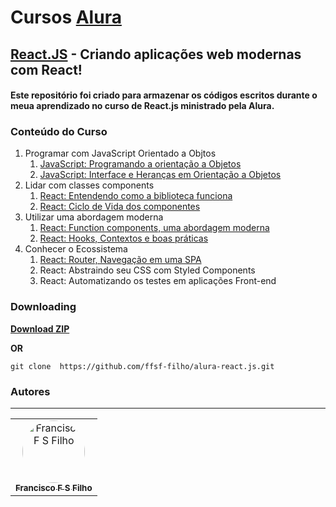 # Cursos [Alura](https://www.alura.com.br/)

## [React.JS](https://cursos.alura.com.br/formacao-react-js) - Criando aplicações web modernas com React!

#### Este repositório foi criado para armazenar os códigos escritos durante o meua aprendizado no curso de React.js ministrado pela Alura.

### Conteúdo do Curso

1. Programar com JavaScript Orientado a Objtos
   1. [JavaScript: Programando a orientação a Objetos](https://github.com/ffsf-filho/alura-react.js/tree/main/bytebank)
   2. [JavaScript: Interface e Heranças em Orientação a Objetos](https://github.com/ffsf-filho/alura-react.js/tree/main/bytebank)
2. Lidar com classes components
   1. [React: Entendendo como a biblioteca funciona](https://github.com/ffsf-filho/alura-react.js/tree/main/ceep)
   2. [React: Ciclo de Vida dos componentes](https://github.com/ffsf-filho/alura-react.js/tree/main/ceep)
3. Utilizar uma abordagem moderna
   1. [React: Function components, uma abordagem moderna](https://github.com/ffsf-filho/alura-react.js/tree/main/formcadastro)
   2. [React: Hooks, Contextos e boas práticas](https://github.com/ffsf-filho/alura-react.js/tree/main/formcadastro)
4. Conhecer o Ecossistema
   1. [React: Router, Navegação em uma SPA](https://github.com/ffsf-filho/alura-react.js/tree/main/petshop)
   2. React: Abstraindo seu CSS com Styled Components
   3. React: Automatizando os testes em aplicações Front-end

### Downloading

<strong><a href="https://github.com/ffsf-filho/alura-react.js/archive/main.zip">Download ZIP</a></strong>

<strong>OR</strong>

```
git clone  https://github.com/ffsf-filho/alura-react.js.git
```

### Autores

---

<table>
  <tr>
      <td align="center">
        <a href="https://github.com/ffsf-filho">
          <img style="border-radius: 50%;" src="https://avatars.githubusercontent.com/u/70358338?v=4" width="100px;" alt="Francisco F S Filho">
          <br />
          <sub>
            <b>Francisco F S Filho</b>
          </sub>
        </a>
      </td>
  </tr>
</table>
